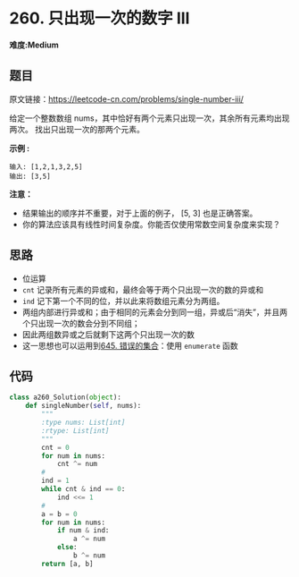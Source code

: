 # 260. 只出现一次的数字 III
**难度:Medium**
## 题目
原文链接：https://leetcode-cn.com/problems/single-number-iii/

给定一个整数数组 nums，其中恰好有两个元素只出现一次，其余所有元素均出现两次。 找出只出现一次的那两个元素。

**示例 :**
```
输入: [1,2,1,3,2,5]
输出: [3,5]
```
**注意：**
* 结果输出的顺序并不重要，对于上面的例子， [5, 3] 也是正确答案。
* 你的算法应该具有线性时间复杂度。你能否仅使用常数空间复杂度来实现？


## 思路
* 位运算
* `cnt` 记录所有元素的异或和，最终会等于两个只出现一次的数的异或和
* `ind` 记下第一个不同的位，并以此来将数组元素分为两组。
* 两组内部进行异或和；由于相同的元素会分到同一组，异或后“消失”，并且两个只出现一次的数会分到不同组；
* 因此两组数异或之后就剩下这两个只出现一次的数
* 这一思想也可以运用到[645. 错误的集合](https://github.com/czzbb/leetcode-python/blob/master/code/0645-%E9%94%99%E8%AF%AF%E7%9A%84%E9%9B%86%E5%90%88.md)：使用 `enumerate` 函数

## 代码
```python
class a260_Solution(object):
    def singleNumber(self, nums):
        """
        :type nums: List[int]
        :rtype: List[int]
        """
        cnt = 0
        for num in nums:
            cnt ^= num
        #
        ind = 1
        while cnt & ind == 0:
            ind <<= 1
        #
        a = b = 0
        for num in nums:
            if num & ind:
                a ^= num
            else:
                b ^= num
        return [a, b]
```
